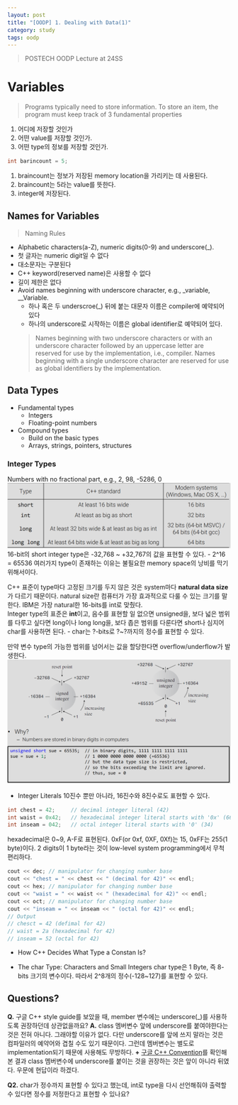 ```yaml
---
layout: post
title: "[OODP] 1. Dealing with Data(1)"
category: study
tags: oodp
---
```


> POSTECH OODP Lecture at 24SS

# Variables
> Programs typically need to store information. To store an item, the program must keep track of 3 fundamental properties

1. 어디에 저장할 것인가
2. 어떤 value를 저장할 것인가.
3. 어떤 type의 정보를 저장할 것인가.

```C++
int barincount = 5;
```
1. braincount는 정보가 저장된 memory location을 가리키는 데 사용된다.
2. braincount는 5라는 value를 뜻한다.
3. integer에 저장된다.

## Names for Variables
> Naming Rules

- Alphabetic characters(a-Z), numeric digits(0-9) and underscore(_).
- 첫 글자는 numeric digit일 수 없다
- 대소문자는 구분된다
- C++ keyword(reserved name)은 사용할 수 없다
- 길이 제한은 없다
- Avoid names beginning with underscore character, e.g., _variable, __Variable.
    - 하나 혹은 두 underscroe(_) 뒤에 붙는 대문자 이름은 compiler에 예약되어 있다
    - 하나의 underscore로 시작하는 이름은 global identifier로 예약되어 있다.
    > Names beginning with two underscore characters or with an underscore character followed by an uppercase letter are reserved for use by the implementation, i.e., compiler. Names beginning with a single underscore character are reserved for use as global identifiers by the implementation.


## Data Types
* Fundamental types
    - Integers
    - Floating-point numbers
* Compound types
    - Build on the basic types
    - Arrays, strings, pointers, structures

### Integer Types
Numbers with no fractional part, e.g., 2, 98, -5286, 0 <br>
![integer-types](/assets/img/2024-02-26/integer-types.png) <br>
16-bit의 short integer type은 -32,768 ~ +32,767의 값을 표현할 수 있다.
    - 2^16 = 65536
여러가지 type이 존재하는 이유는 불필요한 memory space의 낭비를 막기 위해서이다.

C++ 표준이 type마다 고정된 크기를 두지 않은 것은 system마다 **natural data size**가 다르기 때문이다. natural size란 컴퓨터가 가장 효과적으로 다룰 수 있는 크기를 말한다. IBM은 가장 natural한 16-bits를 int로 맞췄다. <br>
Integer type의 표준은 **int**이고, 음수를 표현할 일 없으면 unsigned을, 보다 넓은 범위를 다루고 싶다면 long이나 long long을, 보다 좁은 범위를 다룬다면 short나 심지어 char를 사용하면 된다.
    - char는 ?-bits로 ?~?까지의 정수를 표현할 수 있다.

만약 변수 type의 가능한 범위를 넘어서는 값을 할당한다면 overflow/underflow가 발생한다.
![over-underflow](/assets/img/2024-02-26/over-underflow.png)

* Integer Literals
10진수 뿐만 아니라, 16진수와 8진수로도 표현할 수 있다.
```C++
int chest = 42;     // decimal integer literal (42)
int waist = 0x42;   // hexadecimal integer literal starts with '0x' (66)
int inseam = 042;   // octal integer literal starts with '0' (34)
```
hexadecimal은 0~9, A-F로 표현된다. 0xF(or 0xf, 0XF, 0Xf)는 15, 0xFF는 255(1 byte)이다. 2 digits이 1 byte라는 것이 low-level system programming에서 무척 편리하다.
```C++
cout << dec; // manipulator for changing number base
cout << "chest = " << chest << " (decimal for 42)" << endl;
cout << hex; // manipulator for changing number base
cout << "waist = " << waist << " (hexadecimal for 42)" << endl;
cout << oct; // manipulator for changing number base
cout << "inseam = " << inseam << " (octal for 42)" << endl;
// Output
// chesct = 42 (defimal for 42) 
// waist = 2a (hexadecimal for 42)
// inseam = 52 (octal for 42)
```

* How C++ Decides What Type a Constan Is?

* The char Type: Characters and Small Integers
char type은 1 Byte, 즉 8-bits 크기의 변수이다. 따라서 2^8개의 정수(-128~127)를 표현할 수 있다.




## Questions?
**Q.** 구글 C++ style guide를 보았을 때, member 변수에는 underscore(_)를 사용하도록 권장하던데 상관없을까요?
**A.** class 멤버변수 앞에 underscore를 붙여야한다는 것은 전혀 아니다. 그래야할 이유가 없다. 다만 underscore를 앞에 쓰지 말라는 것은 컴파일러의 예약어와 겹칠 수도 있기 때문이다. 그런데 멤버변수는 별도로 implementation되기 때문에 사용해도 무방하다.
**+** [구글 C++ Convention]를 확인해본 결과 class 멤버변수에 underscore를 붙이는 것을 권장하는 것은 앞이 아니라 뒤였다. 우문에 현답이라 하겠다.

**Q2.** char가 정수까지 표현할 수 있다고 했는데, int로 type을 다시 선언해줘야 출력할 수 있다면 정수를 저정한다고 표현할 수 있나요?

<!-- Links -->
[구글 C++ Convention]: https://torbjorn.tistory.com/257